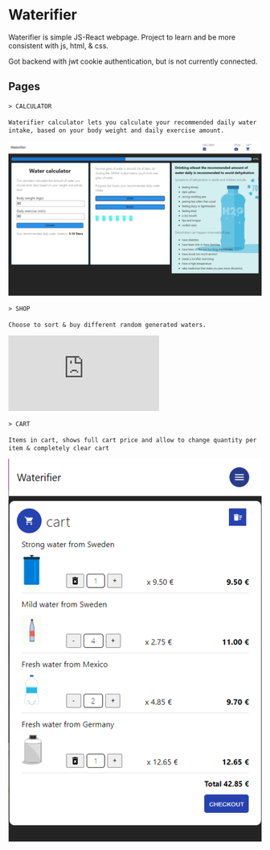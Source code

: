 # Waterifier

Waterifier is simple JS-React webpage. Project to learn and be more consistent with js, html, & css.

Got backend with jwt cookie authentication, but is not currently connected.

## Pages

    > CALCULATOR

    Waterifier calculator lets you calculate your recommended daily water intake, based on your body weight and daily exercise amount.

![alt text](src\assets\git\git_img2.png)

    > SHOP

    Choose to sort & buy different random generated waters.

![alt text](https:youtube.com)

    > CART

    Items in cart, shows full cart price and allow to change quantity per item & completely clear cart

![alt text](src\assets\git\git_img3.png)
